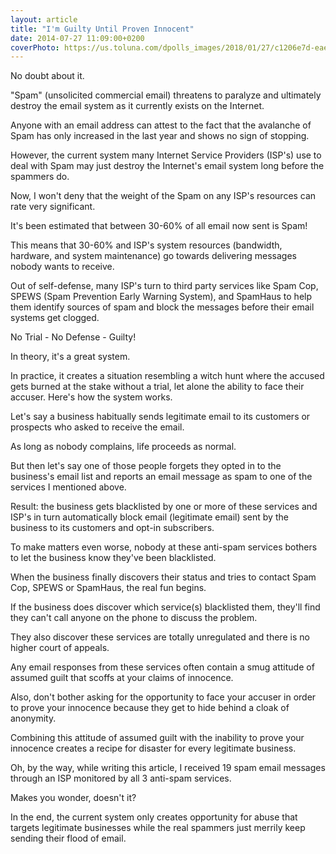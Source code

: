 ```yaml
---
layout: article
title: "I'm Guilty Until Proven Innocent"
date: 2014-07-27 11:09:00+0200
coverPhoto: https://us.toluna.com/dpolls_images/2018/01/27/c1206e7d-eae3-4d9a-9fea-72e7bf7b8bbc_x365.jpg
---
```




No doubt about it. 

"Spam" (unsolicited commercial email) threatens to paralyze and ultimately destroy the email system as it currently exists on the Internet. 

Anyone with an email address can attest to the fact that the avalanche of Spam has only increased in the last year and shows no sign of stopping. 

However, the current system many Internet Service Providers (ISP's) use to deal with Spam may just destroy the Internet's email system long before the spammers do. 

Now, I won't deny that the weight of the Spam on any ISP's resources can rate very significant. 

It's been estimated that between 30-60% of all email now sent is Spam! 

This means that 30-60% and ISP's system resources (bandwidth, hardware, and system maintenance) go towards delivering messages nobody wants to receive. 

Out of self-defense, many ISP's turn to third party services like Spam Cop, SPEWS (Spam Prevention Early Warning System), and SpamHaus to help them identify sources of spam and block the messages before their email systems get clogged. 

No Trial - No Defense - Guilty! 

In theory, it's a great system. 

In practice, it creates a situation resembling a witch hunt where the accused gets burned at the stake without a trial, let alone the ability to face their accuser. Here's how the system works. 

Let's say a business habitually sends legitimate email to its customers or prospects who asked to receive the email. 

As long as nobody complains, life proceeds as normal. 

But then let's say one of those people forgets they opted in to the business's email list and reports an email message as spam to one of the services I mentioned above. 

Result: the business gets blacklisted by one or more of these services and ISP's in turn automatically block email (legitimate email) sent by the business to its customers and opt-in subscribers. 

To make matters even worse, nobody at these anti-spam services bothers to let the business know they've been blacklisted. 

When the business finally discovers their status and tries to contact Spam Cop, SPEWS or SpamHaus, the real fun begins. 

If the business does discover which service(s) blacklisted them, they'll find they can't call anyone on the phone to discuss the problem. 

They also discover these services are totally unregulated and there is no higher court of appeals. 

Any email responses from these services often contain a smug attitude of assumed guilt that scoffs at your claims of innocence. 

Also, don't bother asking for the opportunity to face your accuser in order to prove your innocence because they get to hide behind a cloak of anonymity. 

Combining this attitude of assumed guilt with the inability to prove your innocence creates a recipe for disaster for every legitimate business. 

Oh, by the way, while writing this article, I received 19 spam email messages through an ISP monitored by all 3 anti-spam services. 

Makes you wonder, doesn't it? 

In the end, the current system only creates opportunity for abuse that targets legitimate businesses while the real spammers just merrily keep sending their flood of email.